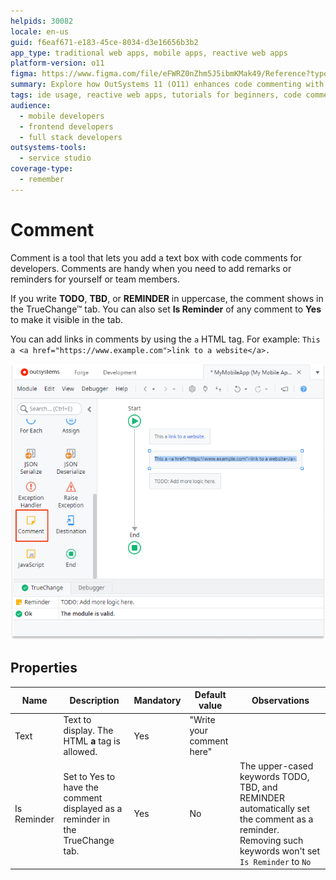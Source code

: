```yaml
---
helpids: 30082
locale: en-us
guid: f6eaf671-e183-45ce-8034-d3e16656b3b2
app_type: traditional web apps, mobile apps, reactive web apps
platform-version: o11
figma: https://www.figma.com/file/eFWRZ0nZhm5J5ibmKMak49/Reference?type=design&node-id=2836%3A3583&mode=design&t=Ix2yojgoXorQvo4C-1
summary: Explore how OutSystems 11 (O11) enhances code commenting with features like reminders and link embedding in the TrueChange™ tab.
tags: ide usage, reactive web apps, tutorials for beginners, code commenting, development best practices
audience:
  - mobile developers
  - frontend developers
  - full stack developers
outsystems-tools:
  - service studio
coverage-type:
  - remember
---
```


# Comment

Comment is a tool that lets you add a text box with code comments for developers. Comments are handy when you need to add remarks or reminders for yourself or team members.

If you write **TODO**, **TBD**, or **REMINDER** in uppercase, the comment shows in the TrueChange&#8482; tab. You can also set **Is Reminder** of any comment to **Yes** to make it visible in the tab.

You can add links in comments by using the `a` HTML tag. For example: `This a <a href="https://www.example.com">link to a website</a>.`

![Comment tool interface in Service Studio](images/comment-tool-ss.png "Comment Tool Screenshot")

## Properties

|Name|Description|Mandatory|Default value|Observations|
|---|---|---|---|---|
|Text| Text to display. The HTML **a** tag is allowed.|Yes |"Write your comment here"| |
|Is Reminder|Set to Yes to have the comment displayed as a reminder in the TrueChange tab.|Yes|No|The upper-cased keywords TODO, TBD, and REMINDER automatically set the comment as a reminder. Removing such keywords won't set `Is Reminder` to `No`|
